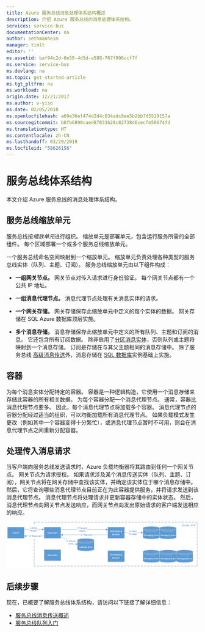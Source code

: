 ```yaml
---
title: Azure 服务总线消息处理体系结构概述
description: 介绍 Azure 服务总线的消息处理体系结构。
services: service-bus
documentationCenter: na
author: sethmanheim
manager: timlt
editor: ''
ms.assetid: baf94c2d-0e58-4d5d-a588-767f996ccf7f
ms.service: service-bus
ms.devlang: na
ms.topic: get-started-article
ms.tgt_pltfrm: na
ms.workload: na
origin.date: 12/21/2017
ms.author: v-yiso
ms.date: 02/05/2018
ms.openlocfilehash: a69e36ef474d2d4c034adc8ee5b2bb7d5519157a
ms.sourcegitcommit: b8fb6890caed87831b28c82738d6cecfe50674fd
ms.translationtype: HT
ms.contentlocale: zh-CN
ms.lasthandoff: 03/29/2019
ms.locfileid: "58626156"
---
```

# <a name="service-bus-architecture"></a>服务总线体系结构

本文介绍 Azure 服务总线的消息处理体系结构。

## <a name="service-bus-scale-units"></a>服务总线缩放单元

服务总线按*缩放单元*进行组织。 缩放单元是部署单元，包含运行服务所需的全部组件。 每个区域部署一个或多个服务总线缩放单元。

一个服务总线命名空间映射到一个缩放单元。 缩放单元负责处理各种类型的服务总线实体（队列、主题、订阅）。 服务总线缩放单元由以下组件构成：

* **一组网关节点。** 网关节点对传入请求进行身份验证。 每个网关节点都有一个公共 IP 地址。

* **一组消息代理节点。** 消息代理节点处理有关消息实体的请求。

* **一个网关存储。** 网关存储保存此缩放单元中定义的每个实体的数据。 网关存储在 SQL Azure 数据库顶层实施。

* **多个消息存储。** 消息存储保存此缩放单元中定义的所有队列、主题和订阅的消息。 它还包含所有订阅数据。 除非启用了[分区消息实体](service-bus-partitioning.md)，否则队列或主题将映射到一个消息存储。 订阅是存储在与其父主题相同的消息存储中。 除了服务总线 [高级消息传送](service-bus-premium-messaging.md)外，消息存储在 [SQL 数据库](/sql-database/)实例基础上实施。

## <a name="containers"></a>容器
为每个消息实体分配特定的容器。 容器是一种逻辑构造，它使用一个消息存储来存储此容器的所有相关数据。 为每个容器分配一个消息代理节点。 通常，容器比消息代理节点要多。 因此，每个消息代理节点将加载多个容器。 消息代理节点的容器分配经过适当的组织，可以均衡加载所有消息代理节点。 如果负载模式发生更改（例如其中一个容器变得十分繁忙），或消息代理节点暂时不可用，则会在消息代理节点之间重新分配容器。

## <a name="processing-of-incoming-messaging-requests"></a>处理传入消息请求

当客户端向服务总线发送请求时，Azure 负载均衡器将其路由到任何一个网关节点。 网关节点为请求授权。 如果请求涉及某个消息传送实体（队列、主题、订阅），网关节点将在网关存储中查找该实体，并确定该实体位于哪个消息存储中。 然后，它将查询哪些消息代理节点目前正在为此容器提供服务，并将请求发送到该消息代理节点。 消息代理节点将处理请求并更新容器存储中的实体状态。 然后，消息代理节点向网关节点发送响应，而网关节点向发出原始请求的客户端发送相应的响应。

![处理传入消息请求](./media/service-bus-architecture/IC690644.png)

## <a name="next-steps"></a>后续步骤
现在，已概要了解服务总线体系结构，请访问以下链接了解详细信息：

- [服务总线消息传送概述](./service-bus-messaging-overview.md)
- [服务总线队列入门](service-bus-dotnet-get-started-with-queues.md)
